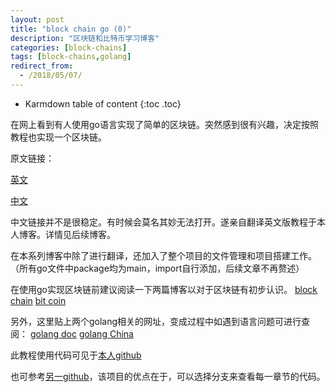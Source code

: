 ```yaml
---
layout: post
title: "block chain go (0)"
description: "区块链和比特币学习博客"
categories: [block-chains]
tags: [block-chains,golang]
redirect_from:
  - /2018/05/07/
---
```


* Karmdown table of content
{:toc .toc}

在网上看到有人使用go语言实现了简单的区块链。突然感到很有兴趣，决定按照教程也实现一个区块链。

原文链接：

[英文](https://jeiwan.cc/tags/blockchain/)

[中文](https://blockchain.liuchengxu.org/part-1/basic-prototype.html)

中文链接并不是很稳定。有时候会莫名其妙无法打开。遂亲自翻译英文版教程于本人博客。详情见后续博客。

在本系列博客中除了进行翻译，还加入了整个项目的文件管理和项目搭建工作。（所有go文件中package均为main，import自行添加，后续文章不再赘述）

在使用go实现区块链前建议阅读一下两篇博客以对于区块链有初步认识。
[block chain](http://wuduo.me/blog/2018/04/26/block-chain/)
[bit coin](http://wuduo.me/blog/2018/04/28/bit-coins/)

另外，这里贴上两个golang相关的网址，变成过程中如遇到语言问题可进行查阅：
[golang doc](https://golang.org/doc/)
[golang China](https://studygolang.com/)

此教程使用代码可见于[本人github](https://github.com/programmingduo/BlockChain)

也可参考[另一github](https://github.com/Jeiwan/blockchain_go/tree/master)，该项目的优点在于，可以选择分支来查看每一章节的代码。
